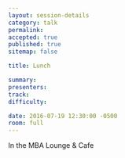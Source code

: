 ```yaml
---
layout: session-details
category: talk
permalink:
accepted: true
published: true
sitemap: false

title: Lunch

summary:
presenters:
track:
difficulty:

date: 2016-07-19 12:30:00 -0500
room: full
---
```

In the MBA Lounge & Cafe
